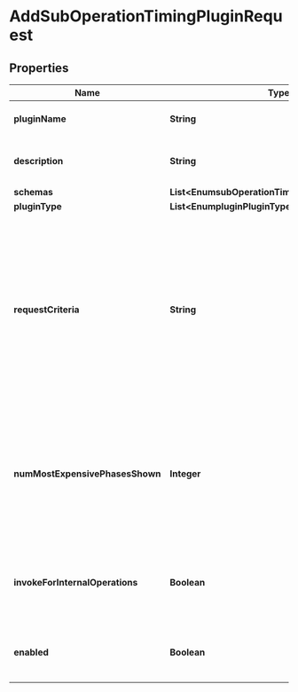 

# AddSubOperationTimingPluginRequest


## Properties

| Name | Type | Description | Notes |
|------------ | ------------- | ------------- | -------------|
|**pluginName** | **String** | Name of the new Plugin |  |
|**description** | **String** | A description for this Plugin |  [optional] |
|**schemas** | **List&lt;EnumsubOperationTimingPluginSchemaUrn&gt;** |  |  |
|**pluginType** | **List&lt;EnumpluginPluginTypeProp&gt;** |  |  [optional] |
|**requestCriteria** | **String** | Specifies a set of request criteria used to indicate that only operations for requests matching this criteria should be counted when aggregating timing data. |  [optional] |
|**numMostExpensivePhasesShown** | **Integer** | This controls how many of the most expensive phases are included per operation type in the monitor entry. |  [optional] |
|**invokeForInternalOperations** | **Boolean** | Indicates whether the plug-in should be invoked for internal operations. |  [optional] |
|**enabled** | **Boolean** | Indicates whether the plug-in is enabled for use. |  |



